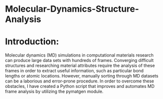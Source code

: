 # Molecular-Dynamics-Structure-Analysis

# Introduction: 
Molecular dynamics (MD) simulations in computational materials research can produce large data sets with hundreds of frames. Converging difficult structures and researching material attributes require the analysis of these frames in order to extract useful information, such as particular bond lengths or atomic locations. However, manually sorting through MD datasets can be a laborious and error-prone procedure. In order to overcome these obstacles, I have created a Python script that improves and automates MD frame analysis by utilizing the pymatgen module.

